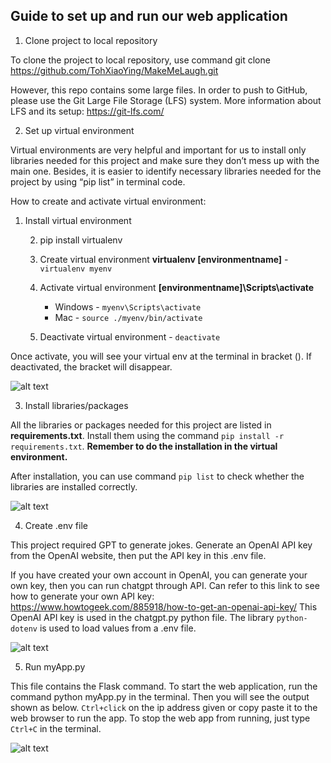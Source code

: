 ## Guide to set up and run our web application

1. Clone project to local repository

To clone the project to local repository, use command 
git clone https://github.com/TohXiaoYing/MakeMeLaugh.git

However, this repo contains some large files. In order to push to GitHub, please use the Git Large File Storage (LFS) system. More information about LFS and its setup: https://git-lfs.com/


2. Set up virtual environment

Virtual environments are very helpful and important for us to install only libraries needed for this project and make sure they don’t mess up with the main one. Besides, it is easier to identify necessary libraries needed for the project by using “pip list” in terminal code.

How to create and activate virtual environment:
1. Install virtual environment

    2. pip install virtualenv

    3. Create virtual environment **virtualenv [environmentname]** - `virtualenv myenv`

    4. Activate virtual environment **[environmentname]\Scripts\activate**
        - Windows - `myenv\Scripts\activate`
        - Mac - `source ./myenv/bin/activate`

    5. Deactivate virtual environment - `deactivate`

Once activate, you will see your virtual env at the terminal in bracket ().
If deactivated, the bracket will disappear.

![alt text](https://github.com/TohXiaoYing/MakeMeLaugh/blob/main/images/virtualenv.png "virtualenv screenshot")


3. Install libraries/packages

All the libraries or packages needed for this project are listed in **requirements.txt**. Install them using the command `pip install -r requirements.txt`. **Remember to do the installation in the virtual environment.**

After installation, you can use command `pip list` to check whether the libraries are installed correctly. 

![alt text](https://github.com/TohXiaoYing/MakeMeLaugh/blob/main/images/pip_list.png "pip list screenshot")


4. Create .env file

This project required GPT to generate jokes. Generate an OpenAI API key from the OpenAI website, then put the API key in this .env file. 

If you have created your own account in OpenAI, you can generate your own key, then you can run chatgpt through API. Can refer to this link to see how to generate your own API key: https://www.howtogeek.com/885918/how-to-get-an-openai-api-key/
This OpenAI API key is used in the chatgpt.py python file. The library `python-dotenv` is used to load values from a .env file. 

![alt text](https://github.com/TohXiaoYing/MakeMeLaugh/blob/main/images/load_dotenv.png "load_dotenv screenshot")


5. Run myApp.py

This file contains the Flask command. To start the web application, run the command python myApp.py in the terminal. Then you will see the output shown as below. `Ctrl+click` on the ip address given or copy paste it to the web browser to run the app. To stop the web app from running, just type `Ctrl+C` in the terminal. 

![alt text](https://github.com/TohXiaoYing/MakeMeLaugh/blob/main/images/python_myApp.png "python myApp screenshot")


